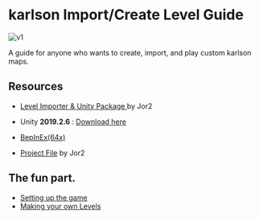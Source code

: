 # karlson Import/Create Level Guide

![v1](https://github.com/whyllay/karlson-IL-Guide/blob/main/web/assets/1.gif)


 A guide for anyone who wants to create, import, and play custom karlson maps.


## Resources

- [Level Importer & Unity Package ](https://github.com/Jor02/KarlsonLevelImporter/releases/) by Jor2

- Unity **2019.2.6** : [Download here](https://unity3d.com/get-unity/download/archive)

- [BepInEx(64x)](https://github.com/BepInEx/BepInEx/releases/tag/v5.4.21)

- [Project File](https://github.com/whyllay/karlson-IL-Guide/blob/main/assets/TemplateProject.zip?raw=true) by Jor2



## The fun part.
- [Setting up the game](https://github.com/whyllay/karlson-IL-Guide/wiki/Setting-up-the-game)
- [Making your own Levels](https://github.com/whyllay/karlson-IL-Guide/wiki/Making-your-own-Levels)
